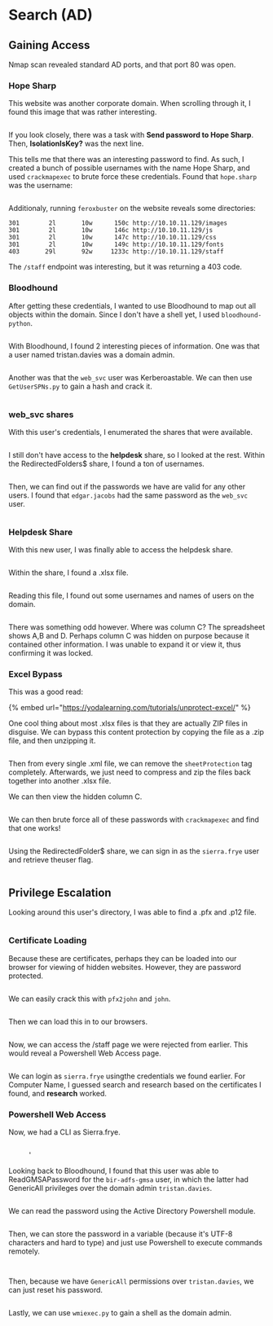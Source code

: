 # Search (AD)

## Gaining Access

Nmap scan revealed standard AD ports, and that port 80 was open.&#x20;

### Hope Sharp

This website was another corporate domain. When scrolling through it, I found this image that was rather interesting.

<figure><img src="../../../.gitbook/assets/image (368).png" alt=""><figcaption></figcaption></figure>

If you look closely, there was a task with **Send password to Hope Sharp**. Then, **IsolationIsKey?** was the next line.&#x20;

This tells me that there was an interesting password to find. As such, I created a bunch of possible usernames with the name Hope Sharp, and used `crackmapexec` to brute force these credentials. Found that `hope.sharp` was the username:

<figure><img src="../../../.gitbook/assets/image (417).png" alt=""><figcaption></figcaption></figure>

Additionaly, running `feroxbuster` on the website reveals some directories:

```
301        2l       10w      150c http://10.10.11.129/images
301        2l       10w      146c http://10.10.11.129/js
301        2l       10w      147c http://10.10.11.129/css
301        2l       10w      149c http://10.10.11.129/fonts
403       29l       92w     1233c http://10.10.11.129/staff
```

The `/staff` endpoint was interesting, but it was returning a 403 code.&#x20;

### Bloodhound

After getting these credentials, I wanted to use Bloodhound to map out all objects within the domain. Since I don't have a shell yet, I used `bloodhound-python`.&#x20;

<figure><img src="../../../.gitbook/assets/image (415).png" alt=""><figcaption></figcaption></figure>

With Bloodhound, I found 2 interesting pieces of information. One was that a user named tristan.davies was a domain admin.

<figure><img src="../../../.gitbook/assets/image (372).png" alt=""><figcaption></figcaption></figure>

Another was that the `web_svc` user was Kerberoastable. We can then use `GetUserSPNs.py` to gain a hash and crack it.

<figure><img src="../../../.gitbook/assets/image (361).png" alt=""><figcaption></figcaption></figure>

### web\_svc shares

With this user's credentials, I enumerated the shares that were available.

<figure><img src="../../../.gitbook/assets/image (411).png" alt=""><figcaption></figcaption></figure>

I still don't have access to the **helpdesk** share, so I looked at the rest. Within the RedirectedFolders$ share, I found a ton of usernames.

<figure><img src="../../../.gitbook/assets/image (86) (2).png" alt=""><figcaption></figcaption></figure>

Then, we can find out if the passwords we have are valid for any other users. I found that `edgar.jacobs` had the same password as the `web_svc` user.

<figure><img src="../../../.gitbook/assets/image (364).png" alt=""><figcaption></figcaption></figure>

### Helpdesk Share

With this new user, I was finally able to access the helpdesk share.

<figure><img src="../../../.gitbook/assets/image (74) (1).png" alt=""><figcaption></figcaption></figure>

Within the share, I found a .xlsx file.

<figure><img src="../../../.gitbook/assets/image (430).png" alt=""><figcaption></figcaption></figure>

Reading this file, I found out some usernames and names of users on the domain.

<figure><img src="../../../.gitbook/assets/image (373).png" alt=""><figcaption></figcaption></figure>

There was something odd however. Where was column C? The spreadsheet shows A,B and D. Perhaps column C was hidden on purpose because it contained other information. I was unable to expand it or view it, thus confirming it was locked.

### Excel Bypass

This was a good read:

{% embed url="https://yodalearning.com/tutorials/unprotect-excel/" %}

One cool thing about most .xlsx files is that they are actually ZIP files in disguise. We can bypass this content protection by copying the file as a .zip file, and then unzipping it.

<figure><img src="../../../.gitbook/assets/image (80) (2).png" alt=""><figcaption></figcaption></figure>

Then from every single .xml file, we can remove the `sheetProtection` tag completely. Afterwards, we just need to compress and zip the files back together into another .xlsx file.

We can then view the hidden column C.

<figure><img src="../../../.gitbook/assets/image (371).png" alt=""><figcaption></figcaption></figure>

We can then brute force all of these passwords with `crackmapexec` and find that one works!

<figure><img src="../../../.gitbook/assets/image (406).png" alt=""><figcaption></figcaption></figure>

Using the RedirectedFolder$ share, we can sign in as the `sierra.frye` user and retrieve theuser flag.

<figure><img src="../../../.gitbook/assets/image (392).png" alt=""><figcaption></figcaption></figure>

## Privilege Escalation

Looking around this user's directory, I was able to find a .pfx and .p12 file.

<figure><img src="../../../.gitbook/assets/image (399).png" alt=""><figcaption></figcaption></figure>

### Certificate Loading

Because these are certificates, perhaps they can be loaded into our browser for viewing of hidden websites. However, they are password protected.

<figure><img src="../../../.gitbook/assets/image (389).png" alt=""><figcaption></figcaption></figure>

We can easily crack this with `pfx2john` and `john`.&#x20;

<figure><img src="../../../.gitbook/assets/image (410).png" alt=""><figcaption></figcaption></figure>

Then we can load this in to our browsers.&#x20;

<figure><img src="../../../.gitbook/assets/image (99) (1).png" alt=""><figcaption></figcaption></figure>

Now, we can access the /staff page we were rejected from earlier. This would reveal a Powershell Web Access page.

<figure><img src="../../../.gitbook/assets/image (362).png" alt=""><figcaption></figcaption></figure>

We can login as `sierra.frye` usingthe credentials we found earlier. For Computer Name, I guessed search and research based on the certificates I found, and **research** worked.

### Powershell Web Access&#x20;

Now, we had a CLI as Sierra.frye.

<figure><img src="../../../.gitbook/assets/image (98) (1).png" alt=""><figcaption><p>'</p></figcaption></figure>

Looking back to Bloodhound, I found that this user was able to ReadGMSAPassword for the `bir-adfs-gmsa` user, in which the latter had GenericAll privileges over the domain admin `tristan.davies`.

<figure><img src="../../../.gitbook/assets/image (412).png" alt=""><figcaption></figcaption></figure>

We can read the password using the Active Directory Powershell module.

<figure><img src="../../../.gitbook/assets/image (405).png" alt=""><figcaption></figcaption></figure>

Then, we can store the password in a variable (because it's UTF-8 characters and hard to type) and just use Powershell to execute commands remotely.

<figure><img src="../../../.gitbook/assets/image (75) (2).png" alt=""><figcaption></figcaption></figure>

<figure><img src="../../../.gitbook/assets/image (369).png" alt=""><figcaption></figcaption></figure>

Then, because we have `GenericAll` permissions over `tristan.davies`, we can just reset his password.

<figure><img src="../../../.gitbook/assets/image (422).png" alt=""><figcaption></figcaption></figure>

Lastly, we can use `wmiexec.py` to gain a shell as the domain admin.

<figure><img src="../../../.gitbook/assets/image (15) (1) (1).png" alt=""><figcaption></figcaption></figure>
